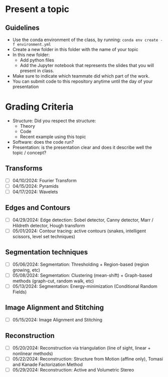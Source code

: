 # Present a topic

## Guidelines

- Use the conda environment of the class, by running: `conda env create -f environment.yml`
- Create a new folder in this folder with the name of your topic
- In this new folder:
  - Add python files
  - Add the Jupyter notebook that represents the slides that you will present in class.
- Make sure to indicate which teammate did which part of the work.
- You can submit code to this repository anytime until the day of your presentation

# Grading Criteria

- Structure: Did you respect the structure:
  - Theory
  - Code
  - Recent example using this topic
- Software: does the code run?
- Presentation: is the presentation clear and does it describe well the topic / concept?


## Transforms
- [ ] 04/10/2024: Fourier Transform
- [ ] 04/15/2024: Pyramids
- [ ] 04/17/2024: Wavelets

## Edges and Contours
- [ ] 04/29/2024: Edge detection: Sobel detector, Canny detector, Marr / Hildreth detector, Hough transform
- [ ] 05/01/2024: Contour tracing: active contours (snakes, intelligent scissors, level set techniques)

## Segmentation techniques
- [ ] 05/06/2024: Segmentation: Thresholding + Region-based (region growing, etc)
- [ ] 05/08/2024: Segmentation: Clustering (mean-shift) + Graph-based methods (graph-cut, random walk, etc)
- [ ] 05/13/2024: Segmentation: Energy-minimization (Conditional Random Fields)

## Image Alignment and Stitching
- [ ] 05/15/2024: Image Alignment and Stitching

## Reconstruction
- [ ] 05/20/2024: Reconstruction via triangulation (line of sight, linear + nonlinear methods)
- [ ] 05/22/2024: Reconstruction: Structure from Motion (affine only), Tomasi and Kanade Factorization Method
- [ ] 05/29/2024: Reconstruction: Active and Volumetric Stereo
